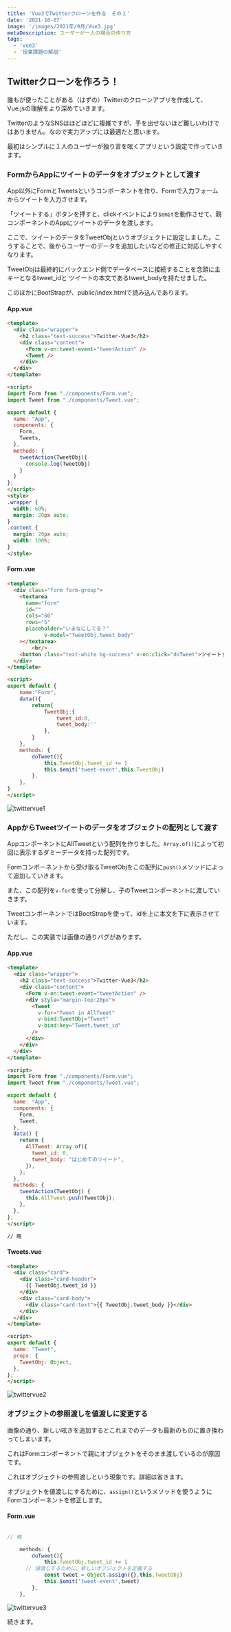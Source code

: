 ```yaml
---
title: 'Vue3でTwitterクローンを作る　その１'
date: '2021-10-07'
image: '/images/2021年/9月/Vue3.jpg'
metaDescription: ユーザーが一人の場合の作り方
tags:
  - 'vue3'
  - '授業課題の解説'
---
```


## Twitterクローンを作ろう！

誰もが使ったことがある（はずの）Twitterのクローンアプリを作成して、Vue.jsの理解をより深めていきます。

TwitterのようなSNSはほどほどに複雑ですが、手を出せないほど難しいわけではありません。なので実力アップには最適だと思います。

最初はシンプルに１人のユーザーが独り言を呟くアプリという設定で作っていきます。


### FormからAppにツイートのデータをオブジェクトとして渡す

App以外にFormとTweetsというコンポーネントを作り、Formで入力フォームからツイートを入力させます。

「ツイートする」ボタンを押すと、clickイベントにより<code>$emit</code>を動作させて、親コンポーネントのAppにツイートのデータを渡します。

ここで、ツイートのデータを<blue>TweetObj</blue>というオブジェクトに設定しました。こうすることで、<red>後からユーザーのデータを追加したいなどの修正に対応しやすくなります。</red>

TweetObjは最終的にバックエンド側でデータベースに接続することを念頭に主キーとなる<blue>tweet_id</blue>と
ツイートの本文である<blue>tweet_body</blue>を持たせました。

このほかにBootStrapが、public/index.htmlで読み込んであります。

#### App.vue

```html
<template>
  <div class="wrapper">
    <h2 class="text-success">Twitter-Vue3</h2>
    <div class="content">
      <Form v-on:tweet-event="tweetAction" />
      <Tweet />
    </div>
  </div>
</template>

<script>
import Form from "./components/Form.vue";
import Tweet from "./components/Tweet.vue";

export default {
  name: "App",
  components: {
    Form,
    Tweets,
  },
  methods: {
    tweetAction(TweetObj){
      console.log(TweetObj)
    }
  }
};
</script>
<style>
.wrapper {
  width: 60%;
  margin: 20px auto;
}
.content {
  margin: 20px auto;
  width: 100%;
}
</style>

```


#### Form.vue

```html
<template>
  <div class="form form-group">
    <textarea
      name="form"
      id=""
      cols="60"
      rows="5"
      placeholder="いまなにしてる？"
			v-model="TweetObj.tweet_body"
    ></textarea>
		<br/>
    <button class="text-white bg-success" v-on:click="doTweet">ツイートする</button>
  </div>
</template>

<script>
export default {
	name:"Form",
	data(){
		return{
			TweetObj:{
				tweet_id:0,
				tweet_body:''
			},
		}
	},
	methods: {
		doTweet(){
			this.TweetObj.tweet_id += 1
			this.$emit('tweet-event',this.TweetObj)
		},
	},
}
</script>

```

![twittervue1](/images/2021年/10月/twittervue1.png)


### AppからTweetツイートのデータをオブジェクトの配列として渡す

Appコンポーネントに<blue>AllTweet</blue>という配列を作りました。<code>Array.of()</code>によって初回に表示するダミーデータを持った配列です。

Formコンポーネントから受け取る<blue>TweetObj</blue>をこの配列に<code>push()</code>メソッドによって追加していきます。

また、この配列を<code>v-for</code>を使って分解し、子のTweetコンポーネントに渡していきます。

TweetコンポーネントではBootStrapを使って、idを上に本文を下に表示させています。

ただし、この実装では画像の通りバグがあります。


#### App.vue

```html
<template>
  <div class="wrapper">
    <h2 class="text-success">Twitter-Vue3</h2>
    <div class="content">
      <Form v-on:tweet-event="tweetAction" />
      <div style="margin-top:20px">
        <Tweet
          v-for="Tweet in AllTweet"
          v-bind:TweetObj="Tweet"
          v-bind:key="Tweet.tweet_id"
        />
      </div>
    </div>
  </div>
</template>

<script>
import Form from "./components/Form.vue";
import Tweet from "./components/Tweet.vue";

export default {
  name: "App",
  components: {
    Form,
    Tweet,
  },
  data() {
    return {
      AllTweet: Array.of({
        tweet_id: 0,
        tweet_body: "はじめてのツイート",
      }),
    };
  },
  methods: {
    tweetAction(TweetObj) {
      this.AllTweet.push(TweetObj);
    },
  },
};
</script>

// 略
```


#### Tweets.vue

```html
<template>
  <div class="card">
    <div class="card-header">
      {{ TweetObj.tweet_id }}
    </div>
    <div class="card-body">
      <div class="card-text">{{ TweetObj.tweet_body }}</div>
    </div>
  </div>
</template>

<script>
export default {
  name: "Tweet",
  props: {
    TweetObj: Object,
  },
};
</script>

```

![twittervue2](/images/2021年/10月/twittervue2.png)


### オブジェクトの参照渡しを値渡しに変更する

画像の通り、新しい呟きを追加するとこれまでのデータも最新のものに置き換わってしまいます。

これはFormコンポーネントで親にオブジェクトをそのまま渡しているのが原因です。

これは<red>オブジェクトの参照渡し</red>という現象です。詳細は省きます。

オブジェクトを値渡しにするために、<code>assign()</code>というメソッドを使うようにFormコンポーネントを修正します。


#### Form.vue

```javascript

// 略

	methods: {
		doTweet(){
			this.TweetObj.tweet_id += 1
      // 値渡しするために、新しいオブジェクトを定義する
			const tweet = Object.assign({},this.TweetObj)
			this.$emit('tweet-event',tweet)
		},
	},

```

![twittervue3](/images/2021年/10月/twittervue3.png)

続きます。